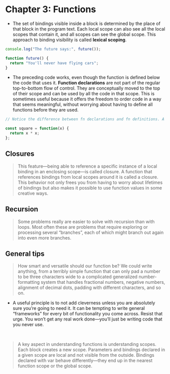 # Chapter 3: Functions

- The set of bindings visible inside a block is determined by the place of that block in the program text. Each local scope can also see all the local scopes that contain it, and all scopes can see the global scope. This approach to binding visibility is called **lexical scoping**.

```javascript
console.log("The future says:", future());

function future() {
  return "You'll never have flying cars";
}
```

- The preceding code works, even though the function is defined below the code that uses it. **Function declarations** are not part of the regular top-to-bottom flow of control. They are conceptually moved to the top of their scope and can be used by all the code in that scope. This is sometimes useful because it offers the freedom to order code in a way that seems meaningful, without worrying about having to define all functions before they are used.

```javascript
// Notice the difference between fn declarations and fn definitions. A function definition is a regular binding where the value of the binding is a function. Invoking a fn definition before definition would not work like the the preceding example.

const square = function(x) {
  return x * x;
};

```

## Closures

> This feature—being able to reference a specific instance of a local binding in an enclosing scope—is called closure. A function that references bindings from local scopes around it is called a closure. This behavior not only frees you from having to worry about lifetimes of bindings but also makes it possible to use function values in some creative ways.

## Recursion

> Some problems really are easier to solve with recursion than with loops. Most often these are problems that require exploring or processing several “branches”, each of which might branch out again into even more branches.


## General tips

> How smart and versatile should our function be? We could write anything, from a terribly simple function that can only pad a number to be three characters wide to a complicated generalized number-formatting system that handles fractional numbers, negative numbers, alignment of decimal dots, padding with different characters, and so on. 
- A useful principle is to not add cleverness unless you are absolutely sure you’re going to need it. It can be tempting to write general “frameworks” for every bit of functionality you come across. Resist that urge. You won’t get any real work done—you’ll just be writing code that you never use.

<br>

> A key aspect in understanding functions is understanding scopes. Each block creates a new scope. Parameters and bindings declared in a given scope are local and not visible from the outside. Bindings declared with var behave differently—they end up in the nearest function scope or the global scope.




